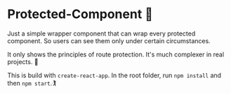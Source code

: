 # Protected-Component 🚫

Just a simple wrapper component that can wrap every protected component. 
So users can see them only under certain circumstances.

It only shows the principles of route protection. It's much complexer in real projects. 💁

This is build with `create-react-app`. In the root folder, run `npm install` and then `npm start`.🏌
